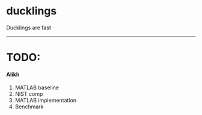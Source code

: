 # ducklings
Ducklings are fast

---------------------
# TODO:

#### Alikh
1. MATLAB baseline
2. NIST comp
3. MATLAB implementation
4. Benchmark
